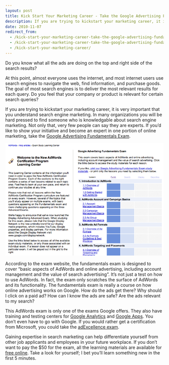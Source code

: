 ```yaml
---
layout: post
title: Kick Start Your Marketing Career - Take the Google Advertising Fundamentals Exam
description: If you are trying to kickstart your marketing career, it is very important that you understand search engine marketing.
date: 2010-11-07
redirect_from:
  - /kick-start-your-marketing-career-take-the-google-advertising-fundamentals-exam-88ea6580a49e
  - /kick-start-your-marketing-career-take-the-google-advertising-fundamentals-exam/
  - /kick-start-your-marketing-career/
---
```


Do you know what all the ads are doing on the top and right side of the search results?

At this point, almost everyone uses the internet, and most internet users use search engines to navigate the web, find information, and purchase goods. The goal of most search engines is to deliver the most relevant results for each query. Do you feel that your company or product is relevant for certain search queries?

If you are trying to kickstart your marketing career, it is very important that you understand search engine marketing. In many organizations you will be hard pressed to find someone who is knowledgable about search engine marketing. Not only that, very few people can say they are experts. If you’d like to show your initiative and become an expert in one portion of online marketing, take the [Google Advertising Fundamentals Exam](https://skillshop.exceedlms.com/student/path/18128-google-ads-search-certification).

![Google AdWords Certification Learning Center](/images/adwords-certification-learning-center.png)

According to the exam website, the fundamentals exam is designed to cover “basic aspects of AdWords and online advertising, including account management and the value of search advertising”. It’s not just a test on how to use AdWords. In fact, the exam only scratches the surface of AdWords and its functionality. The fundamentals exam is really a course on how online advertising works on Google. How do the ads get there? Why should I click on a paid ad? How can I know the ads are safe? Are the ads relevant to my search?

This AdWords exam is only one of the exams Google offers. They also have training and testing centers for [Google Analytics](https://analytics.google.com/analytics/academy/) and [Google Apps](https://cloud.google.com/certification/gsuite). You don’t even have to go with Google. If you would rather get a certification from Microsoft, you could take the [adExcellence exam](https://about.ads.microsoft.com/en-us/resources/training/get-certified).

Gaining expertise in search marketing can help differentiate yourself from other job applicants and employees in your future workplace. If you don’t want to pay the $50 for the exam, all the learning materials are available for [free online](https://skillshop.exceedlms.com/student/path/18128-google-ads-search-certification). Take a look for yourself; I bet you’ll learn something new in the first 5 minutes.